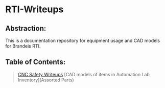 # RTI-Writeups

## Abstraction:

This is a documentation repository for equipment usage and CAD models for Brandeis RTI.

## Table of Contents:
> [CNC Safety Writeups](CNC-Writeups)
> [CAD models of items in Automation Lab Inventory](Assorted Parts)

